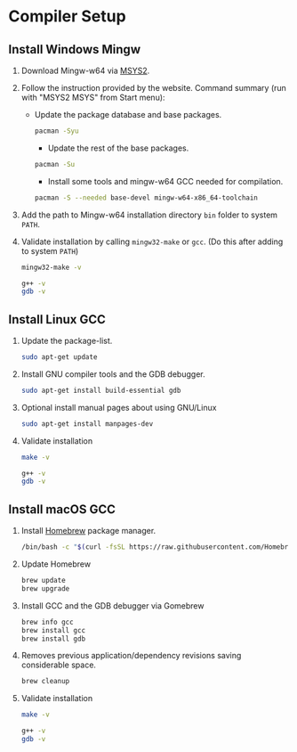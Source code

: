 # Compiler Setup

## Install Windows Mingw

1. Download Mingw-w64 via [MSYS2](https://www.msys2.org).
2. Follow the instruction provided by the website.
    Command summary (run with "MSYS2 MSYS" from Start menu):
    - Update the package database and base packages.

        ```bash
        pacman -Syu
        ```

        - Update the rest of the base packages.

        ```bash
        pacman -Su
        ```

        - Install some tools and mingw-w64 GCC needed for compilation.

        ```bash
        pacman -S --needed base-devel mingw-w64-x86_64-toolchain
        ```

3. Add the path to Mingw-w64 installation directory `bin` folder to system `PATH`.

4. Validate installation by calling `mingw32-make` or `gcc`. (Do this after adding  to system `PATH`)

     ```bash
     mingw32-make -v
     ```

    ```bash
    g++ -v
    gdb -v
    ```

## Install Linux GCC

1. Update the package-list.

    ```bash
    sudo apt-get update
    ```

2. Install GNU compiler tools and the GDB debugger.

    ```bash
    sudo apt-get install build-essential gdb
    ```

3. Optional install manual pages about using GNU/Linux

    ```bash
    sudo apt-get install manpages-dev
    ```

4. Validate installation

    ```bash
    make -v
    ```

    ```bash
    g++ -v
    gdb -v
    ```

## Install macOS GCC

1. Install [Homebrew](https://brew.sh) package manager.

    ```bash
    /bin/bash -c "$(curl -fsSL https://raw.githubusercontent.com/Homebrewinstall/HEAD/install.sh)"
    ```

2. Update Homebrew

    ```bash
    brew update
    brew upgrade
    ```

3. Install GCC and the GDB debugger via Gomebrew

    ```bash
    brew info gcc
    brew install gcc
    brew install gdb
    ```

4. Removes previous application/dependency revisions saving considerable space.

    ```bash
    brew cleanup
    ```

5. Validate installation

    ```bash
    make -v
    ```

    ```bash
    g++ -v
    gdb -v
    ```
